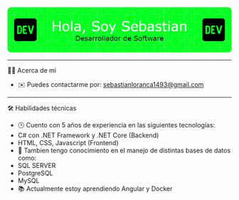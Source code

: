 <div align="center">
<img src="https://github.com/SLoranca/SLoranca/blob/main/banner-profile-4.png"/>
</div>

<hr>

👨‍💻 Acerca de mi
- ✉️ Puedes contactarme por: sebastianloranca1493@gmail.com

<hr>

🛠️ Habilidades técnicas
- 🕒 Cuento con 5 años de experiencia en las siguientes tecnologías:
-  C# con .NET Framework y .NET Core (Backend)
-  HTML, CSS, Javascript (Frontend)
- 🧠 Tambien tengo conocimiento en el manejo de distintas bases de datos como:
-  SQL SERVER
-  PostgreSQL
-  MySQL
- 📚 Actualmente estoy aprendiendo Angular y Docker


